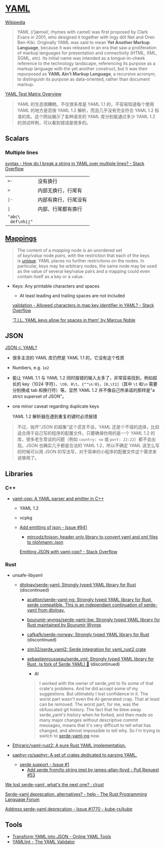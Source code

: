 # [YAML](https://yaml.org/)
[Wikipedia](https://en.wikipedia.org/wiki/YAML)

> YAML (/ˈjæməl/, rhymes with camel) was first proposed by Clark Evans in 2001, who designed it together with Ingy döt Net and Oren Ben-Kiki. Originally YAML was said to mean **Yet Another Markup Language**, because it was released in an era that saw a proliferation of markup languages for presentation and connectivity (HTML, XML, SGML, etc). Its initial name was intended as a tongue-in-cheek reference to the technology landscape, referencing its purpose as a markup language with the yet another construct, but it was then repurposed as **YAML Ain't Markup Language**, a recursive acronym, to distinguish its purpose as data-oriented, rather than document markup.

[YAML Test Matrix Overview](https://matrix.yaml.info/)
> YAML 的生态很糟糕。不仅很多库是 YAML 1.1 的，不容易知道每个使用 YAML 的地方是否按 YAML 1.2 解析，而且几乎没有完全符合 YAML 1.2 标准的库。这个网站展示了各种语言的 YAML 库分别能通过多少 YAML 1.2 的测试样例，可以看到错误是很多的。

## Scalars
### Multiple lines
[syntax - How do I break a string in YAML over multiple lines? - Stack Overflow](https://stackoverflow.com/questions/3790454/how-do-i-break-a-string-in-yaml-over-multiple-lines)

| | |
| --- |  --- |
| `>-` | 没有换行 |
| `>` | 内部无换行，行尾有 |
| `\|-` | 内部有换行，行尾没有 |
| `\|` | 内部、行尾都有换行 |
| <code>"abc\ <br/> def\nhij"</code> |  |

## [Mappings](https://yaml.org/spec/1.2.2/#mapping)
> The content of a *mapping* node is an unordered set of *key/value* node *pairs*, with the restriction that each of the keys is [unique](https://yaml.org/spec/1.2.2/#node-comparison). YAML places no further restrictions on the nodes. In particular, keys may be arbitrary nodes, the same node may be used as the value of several key/value pairs and a mapping could even contain itself as a key or a value.

- Keys: Any printable characters and spaces
  - At least leading and trailing spaces are not included

  [validation - Allowed characters in map key identifier in YAML? - Stack Overflow](https://stackoverflow.com/questions/9065136/allowed-characters-in-map-key-identifier-in-yaml)

  ['T.I.L. YAML keys allow for spaces in them' by Marcus Noble](https://marcusnoble.co.uk/2021-05-11-t-i-l-yaml-keys-allow-for-spaces-in-them/)

## JSON
[JSON ⊂ YAML?](https://github.com/USTC-Hackergame/hackergame2023-writeups/blob/master/official/JSON%20%E2%8A%82%20YAML/README.md)
- 很多主流的 YAML 库仍然是 YAML 1.1 的，它没有这个性质
- Numbers, e.g. `1e2`
- 能让 YAML 1.1 与 YAML 1.2 同时报错的输入太多了，非常容易找到，例如超长的 key（1024 字符）、`\t0`、`0\t`、`{""\n:0}`、`[0,\t1]`（其中 `\t` 和`\n` 需要分别换成 tab 和换行符）等。显然 YAML 1.2 并不像自己所承诺的那样是"a strict superset of JSON"。
- one minor caveat regarding duplicate keys

  YAML 1.2 解析器在遇到重复的键时必须报错

> 不过，抛开“JSON 的超集”这个谎言不谈，YAML 还是个不错的选择，比较适合用于自己写的程序的配置文件。只要确保你用的是一个 YAML 1.2 的库，很多老生常谈的问题（例如 `country: no` 或 `port: 22:22`）都不会出现。JSON 也确实几乎都是合法的 YAML 1.2，所以不确定 YAML 该怎么写的时候可以用 JSON 的写法写，对于简单的小程序的配置文件这个需求来说够用了。

## Libraries
### C++
- [yaml-cpp: A YAML parser and emitter in C++](https://github.com/jbeder/yaml-cpp)
  - YAML 1.2
  - vcpkg
  - [Add emitting of json - Issue #941](https://github.com/jbeder/yaml-cpp/issues/941)
    - [mircodz/tojson: header only library to convert yaml and xml files to nlohmann::json](https://github.com/mircodz/tojson)

    [Emitting JSON with yaml-cpp? - Stack Overflow](https://stackoverflow.com/questions/43902941/emitting-json-with-yaml-cpp)

### Rust
- unsafe-libyaml
  - [dtolnay/serde-yaml: Strongly typed YAML library for Rust](https://github.com/dtolnay/serde-yaml) (discontinued)
    - [acatton/serde-yaml-ng: Strongly typed YAML library for Rust, serde compatible. This is an independant continuation of serde-yaml from dtolnay.](https://github.com/acatton/serde-yaml-ng)
    - [bourumir-wyngs/serde-yaml-bw: Strongly typed YAML library for Rust maintained by Bourumir Wyngs](https://github.com/bourumir-wyngs/serde-yaml-bw)
    - [cafkafk/serde-norway: Strongly typed YAML library for Rust](https://github.com/cafkafk/serde-norway) (discontinued)
    - [zim32/serde\_yaml2: Serde integration for yaml\_rust2 crate](https://github.com/zim32/serde_yaml2)
    - [sebastienrousseau/serde\_yml: Strongly typed YAML library for Rust. (a fork of Serde YAML) 🦀](https://github.com/sebastienrousseau/serde_yml) (discontinued)
      - AI

      > I worked with the owner of serde\_yml to fix some of that crate's problems. And he did accept some of my suggestions. But ultimately I lost confidence in it. The worst part wasn't even the AI-generated crap. That at least can be removed. The worst part, for me, was the obfuscated git history. The fact that he blew away serde\_yaml's history when he forked, and then made so many major changes without descriptive commit messages, means that it's very difficult to tell what has changed, and almost impossible to tell why. So I'm trying to switch to [serde-yaml-ng](https://github.com/acatton/serde-yaml-ng) now.

- [Ethiraric/yaml-rust2: A pure Rust YAML implementation.](https://github.com/Ethiraric/yaml-rust2)
- [saphyr-rs/saphyr: A set of crates dedicated to parsing YAML.](https://github.com/saphyr-rs/saphyr)
  - [serde support - Issue #1](https://github.com/saphyr-rs/saphyr/issues/1)
    - [Add serde from/to string impl by james-allan-lloyd - Pull Request #53](https://github.com/saphyr-rs/saphyr/pull/53)

[We lost serde-yaml, what's the next one? : r/rust](https://www.reddit.com/r/rust/comments/1bo5dle/we_lost_serdeyaml_whats_the_next_one/)

[Serde-yaml deprecation. alternatives? - help - The Rust Programming Language Forum](https://users.rust-lang.org/t/serde-yaml-deprecation-alternatives/108868)

[Address serde-yaml deprecation - Issue #1770 - kube-rs/kube](https://github.com/kube-rs/kube/issues/1770)

## Tools
- [Transform YAML into JSON - Online YAML Tools](https://onlineyamltools.com/convert-yaml-to-json)
- [YAMLlint - The YAML Validator](https://www.yamllint.com/)
